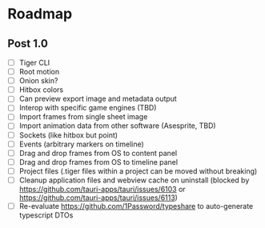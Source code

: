 # Roadmap

## Post 1.0

- [ ] Tiger CLI
- [ ] Root motion
- [ ] Onion skin?
- [ ] Hitbox colors
- [ ] Can preview export image and metadata output
- [ ] Interop with specific game engines (TBD)
- [ ] Import frames from single sheet image
- [ ] Import animation data from other software (Asesprite, TBD)
- [ ] Sockets (like hitbox but point)
- [ ] Events (arbitrary markers on timeline)
- [ ] Drag and drop frames from OS to content panel
- [ ] Drag and drop frames from OS to timeline panel
- [ ] Project files (.tiger files within a project can be moved without breaking)
- [ ] Cleanup application files and webview cache on uninstall (blocked by https://github.com/tauri-apps/tauri/issues/6103 or https://github.com/tauri-apps/tauri/issues/6113)
- [ ] Re-evaluate https://github.com/1Password/typeshare to auto-generate typescript DTOs

